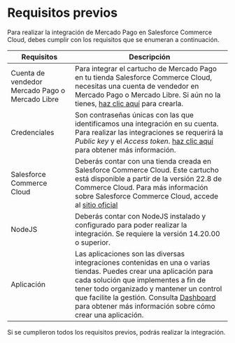 # Requisitos previos

Para realizar la integración de Mercado Pago en Salesforce Commerce Cloud, debes cumplir con los requisitos que se enumeran a continuación.

| Requisitos | Descripción |
|---|---|
| Cuenta de vendedor Mercado Pago o Mercado Libre | Para integrar el cartucho de Mercado Pago en tu tienda Salesforce Commerce Cloud, necesitas una cuenta de vendedor en Mercado Pago o Mercado Libre. Si aún no la tienes, [haz clic aquí](https://www.mercadopago[FAKER][URL][DOMAIN]/hub/registration/landing) para crearla. |
| Credenciales | Son contraseñas únicas con las que identificamos una integración en su cuenta. Para realizar las integraciones se requerirá la _Public key_ y el _Access token_. [haz clic aquí](/developers/es/guides/additional-content/credentials/credentials) para obtener más información. |
| Salesforce Commerce Cloud| Deberás contar con una tienda creada en Salesforce Commerce Cloud. Este cartucho está disponible a partir de la versión 22.8 de Commerce Cloud. Para más información sobre Salesforce Commerce Cloud, accede al [sitio oficial](https://www.salesforce.com/products/commerce-cloud/overview/) |
| NodeJS | Deberás contar con NodeJS instalado y configurado para poder realizar la integración. Se requiere la versión 14.20.00 o superior. |
| Aplicación | Las aplicaciones son las diversas integraciones contenidas en una o varias tiendas. Puedes crear una aplicación para cada solución que implementes a fin de tener todo organizado y mantener un control que facilite la gestión. Consulta [Dashboard](/developers/es/docs/salesforce-commerce-cloud/additional-content/your-integrations/introduction) para obtener más información sobre cómo crear una aplicación. |
 
Si se cumplieron todos los requisitos previos, podrás realizar la integración.